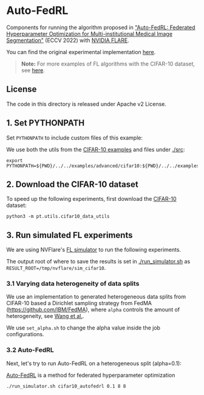 # Auto-FedRL

Components for running the algorithm proposed in
["Auto-FedRL: Federated Hyperparameter Optimization for Multi-institutional Medical Image Segmentation"](https://arxiv.org/abs/2203.06338) (ECCV 2022)
with [NVIDIA FLARE](https://nvflare.readthedocs.io/en/main/index.html).

You can find the original experimental implementation [here](https://github.com/guopengf/Auto-FedRL).

> **Note:** For more examples of FL algorithms with the CIFAR-10 dataset,
> see [here](../../examples/cifar10).

## License

The code in this directory is released under Apache v2 License.

## 1. Set PYTHONPATH
Set `PYTHONPATH` to include custom files of this example:

We use both the utils from the [CIFAR-10 examples](../../examples/cifar10)
and files under [./src](./src):
```
export PYTHONPATH=${PWD}/../../examples/advanced/cifar10:${PWD}/../../examples/advanced/cifar10/pt/utils:${PWD}/src
```

## 2. Download the CIFAR-10 dataset
To speed up the following experiments, first download the [CIFAR-10](https://www.cs.toronto.edu/~kriz/cifar.html) dataset:
```
python3 -m pt.utils.cifar10_data_utils
```

## 3. Run simulated FL experiments

We are using NVFlare's [FL simulator](https://nvflare.readthedocs.io/en/latest/user_guide/fl_simulator.html) to run the following experiments.

The output root of where to save the results is set in [./run_simulator.sh](./run_simulator.sh) as `RESULT_ROOT=/tmp/nvflare/sim_cifar10`.

### 3.1 Varying data heterogeneity of data splits

We use an implementation to generated heterogeneous data splits from CIFAR-10 based a Dirichlet sampling strategy
from FedMA (https://github.com/IBM/FedMA), where `alpha` controls the amount of heterogeneity,
see [Wang et al.](https://arxiv.org/abs/2002.06440).

We use `set_alpha.sh` to change the alpha value inside the job configurations.

### 3.2 Auto-FedRL

Next, let's try to run Auto-FedRL on a heterogeneous split (alpha=0.1):

[Auto-FedRL](https://arxiv.org/abs/2203.06338) is a method for federated hyperparameter optimization
```
./run_simulator.sh cifar10_autofedrl 0.1 8 8
```
